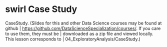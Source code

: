 swirl Case Study
=============================

   CaseStudy. (Slides for this and other Data Science courses may be found at github
| https://github.com/DataScienceSpecialization/courses/. If you care to use them, they must be
| downloaded as a zip file and viewed locally. This lesson corresponds to
| 04_ExploratoryAnalysis/CaseStudy.)


